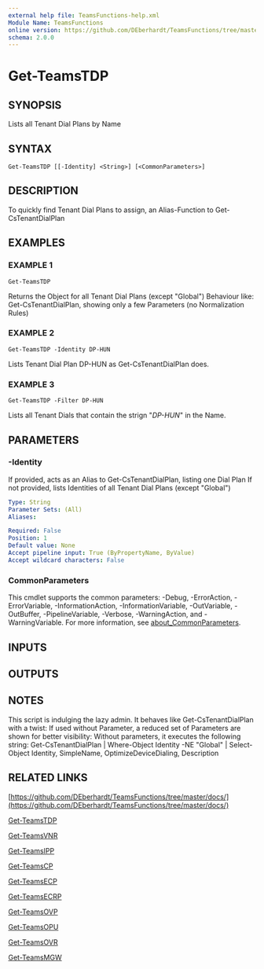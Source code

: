 ```yaml
---
external help file: TeamsFunctions-help.xml
Module Name: TeamsFunctions
online version: https://github.com/DEberhardt/TeamsFunctions/tree/master/docs/
schema: 2.0.0
---
```


# Get-TeamsTDP

## SYNOPSIS
Lists all Tenant Dial Plans by Name

## SYNTAX

```
Get-TeamsTDP [[-Identity] <String>] [<CommonParameters>]
```

## DESCRIPTION
To quickly find Tenant Dial Plans to assign, an Alias-Function to Get-CsTenantDialPlan

## EXAMPLES

### EXAMPLE 1
```
Get-TeamsTDP
```

Returns the Object for all Tenant Dial Plans (except "Global")
Behaviour like: Get-CsTenantDialPlan, showing only a few Parameters (no Normalization Rules)

### EXAMPLE 2
```
Get-TeamsTDP -Identity DP-HUN
```

Lists Tenant Dial Plan DP-HUN as Get-CsTenantDialPlan does.

### EXAMPLE 3
```
Get-TeamsTDP -Filter DP-HUN
```

Lists all Tenant Dials that contain the strign "*DP-HUN*" in the Name.

## PARAMETERS

### -Identity
If provided, acts as an Alias to Get-CsTenantDialPlan, listing one Dial Plan
If not provided, lists Identities of all Tenant Dial Plans (except "Global")

```yaml
Type: String
Parameter Sets: (All)
Aliases:

Required: False
Position: 1
Default value: None
Accept pipeline input: True (ByPropertyName, ByValue)
Accept wildcard characters: False
```

### CommonParameters
This cmdlet supports the common parameters: -Debug, -ErrorAction, -ErrorVariable, -InformationAction, -InformationVariable, -OutVariable, -OutBuffer, -PipelineVariable, -Verbose, -WarningAction, and -WarningVariable. For more information, see [about_CommonParameters](http://go.microsoft.com/fwlink/?LinkID=113216).

## INPUTS

## OUTPUTS

## NOTES
This script is indulging the lazy admin.
It behaves like Get-CsTenantDialPlan with a twist:
If used without Parameter, a reduced set of Parameters are shown for better visibility:
Without parameters, it executes the following string:
Get-CsTenantDialPlan | Where-Object Identity -NE "Global" | Select-Object Identity, SimpleName, OptimizeDeviceDialing, Description

## RELATED LINKS

[https://github.com/DEberhardt/TeamsFunctions/tree/master/docs/](https://github.com/DEberhardt/TeamsFunctions/tree/master/docs/)

[Get-TeamsTDP]()

[Get-TeamsVNR]()

[Get-TeamsIPP]()

[Get-TeamsCP]()

[Get-TeamsECP]()

[Get-TeamsECRP]()

[Get-TeamsOVP]()

[Get-TeamsOPU]()

[Get-TeamsOVR]()

[Get-TeamsMGW]()

